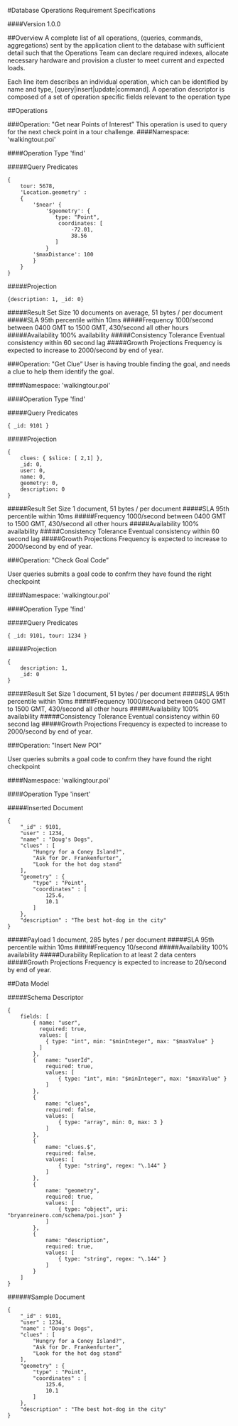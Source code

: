 #Database Operations Requirement Specifications

####Version 1.0.0

##Overview
A complete list of all operations, (queries, commands, aggregations) sent by the application client to the database with sufficient detail such that the Operations Team can declare required indexes, allocate necessary hardware and provision a cluster to meet current and expected loads.

Each line item describes an individual operation, which can be identified by name and type, [query|insert|update|command]. A operation descriptor is composed of a set of operation specific fields relevant to the operation type


##Operations

###Operation: "Get near Points of Interest”
This operation is used to query for the next check point in a tour challenge. 
####Namespace: 'walkingtour.poi'

####Operation Type 'find'

#####Query Predicates
```
{ 
	tour: 5678,
	'Location.geometry' :
	{
    	'$near' {
        	'$geometry': {
     	       type: "Point",
        	    coordinates: [
            	    -72.01,
                	38.56
 	           ]
    	    }
	    '$maxDistance': 100
    	}
	}
}
```
#####Projection 
```
{description: 1, _id: 0}
```

#####Result Set Size
10 documents on average, 51 bytes / per document
#####SLA 
95th percentile within 10ms
#####Frequency
1000/second between 0400 GMT to 1500 GMT, 430/second all other hours
#####Availability
100% availability
#####Consistency Tolerance
Eventual consistency within 60 second lag
#####Growth Projections 
Frequency is expected to increase to 2000/second by end of year.

###Operation: "Get Clue”
User is having trouble finding the goal, and needs a clue to help them identify the goal.

####Namespace: 'walkingtour.poi'

####Operation Type 'find'

#####Query Predicates
```
{ _id: 9101 }
```
#####Projection 
```
{ 
	clues: { $slice: [ 2,1] }, 
	_id: 0, 
	user: 0, 
	name: 0, 
	geometry: 0, 
	description: 0 
} 
```

#####Result Set Size
1 document, 51 bytes / per document
#####SLA 
95th percentile within 10ms
#####Frequency
1000/second between 0400 GMT to 1500 GMT, 430/second all other hours
#####Availability
100% availability
#####Consistency Tolerance
Eventual consistency within 60 second lag
#####Growth Projections 
Frequency is expected to increase to 2000/second by end of year.

###Operation: "Check Goal Code”

User queries submits a goal code to confrm they have found the right checkpoint

####Namespace: 'walkingtour.poi'

####Operation Type 'find'

#####Query Predicates
```
{ _id: 9101, tour: 1234 }
```
#####Projection 
```
{ 
	description: 1,
	_id: 0 
} 
```

#####Result Set Size
1 document, 51 bytes / per document
#####SLA 
95th percentile within 10ms
#####Frequency
1000/second between 0400 GMT to 1500 GMT, 430/second all other hours
#####Availability
100% availability
#####Consistency Tolerance
Eventual consistency within 60 second lag
#####Growth Projections 
Frequency is expected to increase to 2000/second by end of year.

###Operation: "Insert New POI”

User queries submits a goal code to confrm they have found the right checkpoint

####Namespace: 'walkingtour.poi'

####Operation Type 'insert'

#####Inserted Document
```
{
	"_id" : 9101,
	"user" : 1234,
	"name" : "Doug's Dogs",
	"clues" : [
		"Hungry for a Coney Island?",
		"Ask for Dr. Frankenfurter",
		"Look for the hot dog stand"
	],
	"geometry" : {
		"type" : "Point",
		"coordinates" : [
			125.6,
			10.1
		]
	},
	"description" : "The best hot-dog in the city"
}
```

#####Payload
1 document, 285 bytes / per document
#####SLA 
95th percentile within 10ms
#####Frequency
10/second
#####Availability
100% availability
#####Durability
Replication to at least 2 data centers
#####Growth Projections 
Frequency is expected to increase to 20/second by end of year.

##Data Model

#####Schema Descriptor

```
{
    fields: [
        { name: "user",
          required: true,
          values: [
          	{ type: "int", min: "$minInteger", max: "$maxValue" }
          ]   
        },
        {	name: "userId",
            required: true,
            values: [
            	{ type: "int", min: "$minInteger", max: "$maxValue" }
            ]
        },
        {
            name: "clues",
            required: false,
            values: [
            	{ type: "array", min: 0, max: 3 }
            ]
        },
        {
            name: "clues.$",
            required: false,
            values: [
            	{ type: "string", regex: "\.144" }
            ]
        },
        {
        	name: "geometry",
        	required: true,
        	values: [
        		{ type: "object", uri: "bryanreinero.com/schema/poi.json" }
        	]
        },
        {
         	name: "description",
         	required: true,
         	values: [
         		{ type: "string", regex: "\.144" }
         	]
        }
    ]
}
```
######Sample Document 
```
{
	"_id" : 9101,
	"user" : 1234,
	"name" : "Doug's Dogs",
	"clues" : [
		"Hungry for a Coney Island?",
		"Ask for Dr. Frankenfurter",
		"Look for the hot dog stand"
	],
	"geometry" : {
		"type" : "Point",
		"coordinates" : [
			125.6,
			10.1
		]
	},
	"description" : "The best hot-dog in the city"
}
```

